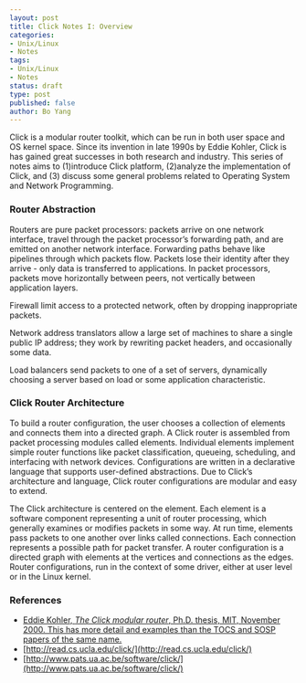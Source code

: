 ```yaml
---
layout: post
title: Click Notes I: Overview
categories: 
- Unix/Linux
- Notes
tags:
- Unix/Linux
- Notes
status: draft
type: post
published: false
author: Bo Yang
---
```


Click is a modular router toolkit, which can be run in both user space and OS kernel space. Since its invention in late 1990s by Eddie Kohler, Click is has gained great successes in both research and industry. This series of notes aims to (1)introduce Click platform, (2)analyze the implementation of Click, and (3) discuss some general problems related to Operating System and Network Programming.

### Router Abstraction

Routers are pure packet processors: packets arrive on one network interface, travel through the packet processor’s forwarding path, and are emitted on another network interface. Forwarding paths behave like pipelines through which packets flow. Packets lose their identity after they arrive - only data is transferred to applications. In packet processors, packets move horizontally between peers, not vertically between application layers. 

Firewall limit access to a protected network, often by dropping inappropriate packets.

Network address translators allow a large set of machines to share a single public IP address; they work by rewriting packet headers, and occasionally some data.

Load balancers send packets to one of a set of servers, dynamically choosing a server based on load or some application characteristic.

### Click Router Architecture

To build a router configuration, the user chooses a collection of elements and connects them into a directed graph. A Click router is assembled from packet processing modules called elements. Individual elements implement simple router functions like packet classification, queueing, scheduling, and interfacing with network devices. Configurations are written in a declarative language that supports user-defined abstractions. Due to Click’s architecture and language, Click router configurations are modular and  easy to extend.

The Click architecture is centered on the element. Each element is a software component representing a unit of router processing, which generally examines or modifies packets in some way. At run time, elements pass packets to one another over links called connections. Each connection represents a possible path for packet transfer. A router configuration is a directed graph with elements at the vertices and connections as the edges.  Router configurations, run in the context of some driver, either at user level or in the Linux kernel. 

### References

- [Eddie Kohler, _The Click modular router_, Ph.D. thesis, MIT, November 2000. This has more detail and examples than the TOCS and SOSP papers of the same name.](http://pdos.csail.mit.edu/papers/click:kohler-phd/thesis.pdf)
- [http://read.cs.ucla.edu/click/](http://read.cs.ucla.edu/click/)
- [http://www.pats.ua.ac.be/software/click/](http://www.pats.ua.ac.be/software/click/)
